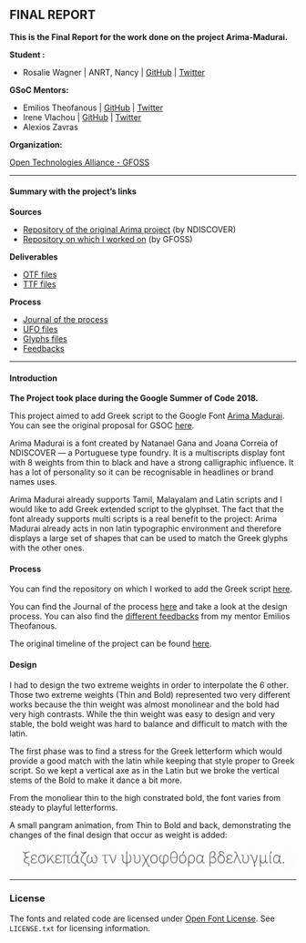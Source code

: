 ## FINAL REPORT
**This is the Final Report for the work done on the project Arima-Madurai.**

**Student :**
* Rosalie Wagner | ANRT, Nancy | [GitHub](https://github.com/RosaWagner) | [Twitter](https://twitter.com/RosaFF_Wagner)

**GSoC Mentors:**

* Emilios Theofanous | [GitHub](https://github.com/thynem) | [Twitter](https://twitter.com/emilios__)
* Irene Vlachou | [GitHub](https://github.com/irenevl) | [Twitter](https://twitter.com/irene_vlachou)
* Alexios Zavras

**Organization:**

[Open Technologies Alliance - GFOSS](https://summerofcode.withgoogle.com/organizations/4954936912117760/)

---

#### Summary with the project’s links

**Sources**
* [Repository of the original Arima project](https://github.com/NDISCOVER/Arima-Font) (by NDISCOVER)
* [Repository on which I worked  on](https://github.com/eellak/gsoc2018-arimamadurai) (by GFOSS)

**Deliverables**
* [OTF files](https://github.com/eellak/gsoc2018-arimamadurai/tree/master/01_DELIVERABLES/OTF)
* [TTF files](https://github.com/eellak/gsoc2018-arimamadurai/tree/master/01_DELIVERABLES/TTF)

**Process**
* [Journal of the process](https://github.com/eellak/gsoc2018-arimamadurai/blob/master/00_PROCESS/00_JOURNAL.md)
* [UFO files](https://github.com/eellak/gsoc2018-arimamadurai/tree/master/00_PROCESS/02_UFO)
* [Glyphs files](https://github.com/eellak/gsoc2018-arimamadurai/tree/master/00_PROCESS/01_GLYPHS)
* [Feedbacks](https://github.com/eellak/gsoc2018-arimamadurai/tree/master/00_PROCESS/05_FEEDBACKS)

---

#### Introduction

**The Project took place during the Google Summer of Code 2018.**

This project aimed to add Greek script to the Google Font [Arima Madurai](https://github.com/NDISCOVER/Arima-Font). You can see the original proposal for GSOC [here](https://github.com/eellak/gsoc2018-arimamadurai/blob/master/PROPOSAL.pdf).

Arima Madurai is a font created by Natanael Gana and Joana Correia of NDISCOVER — a Portuguese type foundry. It is a multiscripts display font with 8 weights from thin to black and have a strong calligraphic influence. It has a lot of personality so it can be recognisable in headlines or brand names uses.

Arima Madurai already supports Tamil, Malayalam and Latin scripts and I would like to add Greek extended script to the glyphset. The fact that the font already supports multi scripts is a real benefit to the project: Arima Madurai already acts in non latin typographic environment and therefore displays a large set of shapes that can be used to match the Greek glyphs with the other ones.

#### Process

You can find the repository on which I worked to add the Greek script [here](https://github.com/eellak/gsoc2018-arimamadurai).

You can find the Journal of the process [here](https://github.com/eellak/gsoc2018-arimamadurai/blob/master/00_PROCESS/00_JOURNAL.md) and take a look at the design process. You can also find the [different feedbacks](https://github.com/eellak/gsoc2018-arimamadurai/tree/master/00_PROCESS/05_FEEDBACKS) from my mentor Emilios Theofanous.

The original timeline of the project can be found [here](https://github.com/eellak/gsoc2018-arimamadurai/blob/master/TIMELINE.md).

#### Design

I had to design the two extreme weights in order to interpolate the 6 other. Those two extreme weights (Thin and Bold) represented two very different works because the thin weight was almost monolinear and the bold had very high contrasts. While the thin weight was easy to design and very stable, the bold weight was hard to balance and difficult to match with the latin.

The first phase was to find a  stress for the Greek letterform which would provide a good match with the latin while keeping that style proper to Greek script. So we kept a vertical axe as in the Latin but we broke the vertical stems of the Bold to make it dance a bit more.

From the monoliear thin to the high constrated bold, the font varies from steady to playful letterforms.

A small pangram animation, from Thin to Bold and back, demonstrating the changes of the final design that occur as weight is added:

![animation](00_PROCESS/07_SPECIMEN/arima-variable.gif)

---

### License

The fonts and related code are licensed under [Open Font License](https://github.com/NDISCOVER/Arima-Font/blob/master/OFL.txt). See `LICENSE.txt` for licensing information.
